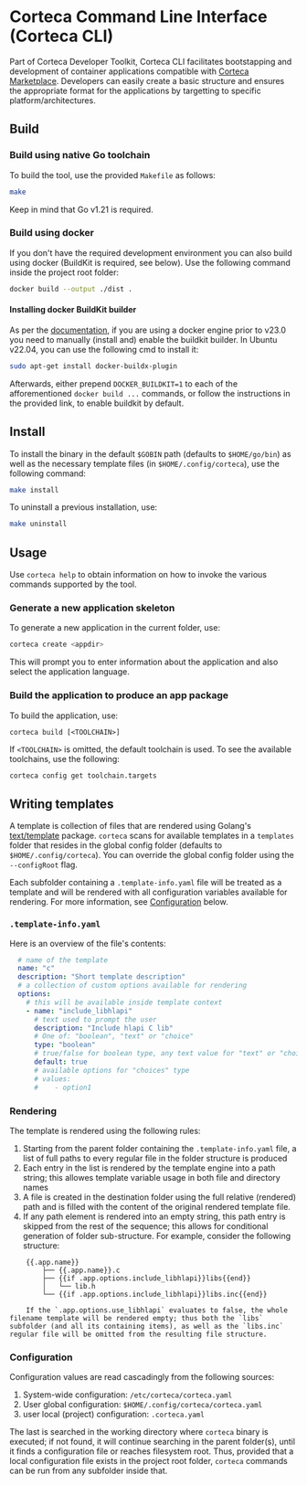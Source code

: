 # Corteca Command Line Interface (Corteca CLI)

Part of Corteca Developer Toolkit, Corteca CLI facilitates bootstapping and development of container applications compatible with [Corteca Marketplace](https://www.nokia.com/networks/fixed-networks/corteca-applications/). Developers can easily create a basic structure and ensures the appropriate format for the applications by targetting to specific platform/architectures.

## Build

### Build using native Go toolchain

To build the tool, use the provided `Makefile` as follows:

```bash
make
```

Keep in mind that Go v1.21 is required.

### Build using docker

If you don't have the required development environment you can also build using
docker (BuildKit is required, see below). Use the following command inside
the project root folder:

```bash
docker build --output ./dist .
```

#### Installing docker BuildKit builder

As per the [documentation](https://docs.docker.com/build/buildkit/#getting-started),
if you are using a docker engine prior to v23.0 you need to manually (install
and) enable the buildkit builder. In Ubuntu v22.04, you can use the following
cmd to install it:

```bash
sudo apt-get install docker-buildx-plugin
```

Afterwards, either prepend `DOCKER_BUILDKIT=1` to each of the afforementioned
`docker build ...` commands, or follow the instructions in the provided link, to
enable buildkit by default.

## Install

To install the binary in the default `$GOBIN` path (defaults to `$HOME/go/bin`)
as well as the necessary template files (in `$HOME/.config/corteca`), use
the following command:

```bash
make install
```

To uninstall a previous installation, use:

```bash
make uninstall
```

## Usage

Use `corteca help` to obtain information on how to invoke the various
commands supported by the tool.

### Generate a new application skeleton

To generate a new application in the current folder, use:

```bash
corteca create <appdir>
```

This will prompt you to enter information about the application and also select
the application language.

### Build the application to produce an app package

To build the application, use:

```text
corteca build [<TOOLCHAIN>]
```

If `<TOOLCHAIN>` is omitted, the default toolchain is used. To see the
available toolchains, use the following:

```bash
corteca config get toolchain.targets
```

## Writing templates

A template is collection of files that are rendered using Golang's [text/template](https://pkg.go.dev/text/template) package. `corteca` scans for available templates in a `templates` folder that resides in the global config folder (defaults to `$HOME/.config/corteca`). You can override the global config folder using the `--configRoot` flag.

Each subfolder containing a `.template-info.yaml` file will be treated as a template and will be rendered with all configuration variables available for rendering. For more information, see [Configuration](#configuration) below.

### `.template-info.yaml`

Here is an overview of the file's contents:

```yaml
  # name of the template
  name: "c"
  description: "Short template description"
  # a collection of custom options available for rendering
  options:
    # this will be available inside template context
    - name: "include_libhlapi"
      # text used to prompt the user
      description: "Include hlapi C lib"
      # One of: "boolean", "text" or "choice"
      type: "boolean"
      # true/false for boolean type, any text value for "text" or "choice"
      default: true
      # available options for "choices" type
      # values:
      #    - option1
```

### Rendering

The template is rendered using the following rules:

1. Starting from the parent folder containing the `.template-info.yaml` file, a list of full paths to every regular file in the folder structure is produced
1. Each entry in the list is rendered by the template engine into a path string; this allowes template variable usage in both file and directory names
1. A file is created in the destination folder using the full relative (rendered) path and is filled with the content of the original rendered template file.
1. If any path element is rendered into an empty string, this path entry is skipped
from the rest of the sequence; this allows for conditional generation of folder sub-structure. For example, consider the following structure:

```text
    {{.app.name}}
        ├── {{.app.name}}.c
        ├── {{if .app.options.include_libhlapi}}libs{{end}}
        │   └── lib.h
        └── {{if .app.options.include_libhlapi}}libs.inc{{end}}

    If the `.app.options.use_libhlapi` evaluates to false, the whole filename template will be rendered empty; thus both the `libs` subfolder (and all its containing items), as well as the `libs.inc` regular file will be omitted from the resulting file structure.
```

### Configuration

Configuration values are read cascadingly from the following sources:

1. System-wide configuration: `/etc/corteca/corteca.yaml`
1. User global configuration: `$HOME/.config/corteca/corteca.yaml`
1. user local (project) configuration: `.corteca.yaml`

The last is searched in the working directory where `corteca` binary is executed; if
not found, it will continue searching in the parent folder(s), until it finds a
configuration file or reaches filesystem root. Thus, provided that a local
configuration file exists in the project root folder, `corteca` commands can be run from
any subfolder inside that.
